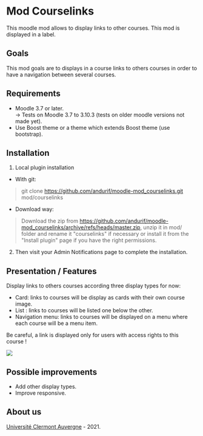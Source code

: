 Mod Courselinks
==================================
This moodle mod allows to display links to other courses. This mod is displayed in a label.

Goals
------------
This mod goals are to displays in a course links to others courses in order to have a navigation between several courses.

Requirements
------------
- Moodle 3.7 or later.<br/>
  -> Tests on Moodle 3.7 to 3.10.3 (tests on older moodle versions not made yet).<br/>
- Use Boost theme or a theme which extends Boost theme (use bootstrap).

Installation
------------
1. Local plugin installation

- With git:
> git clone https://github.com/andurif/moodle-mod_courselinks.git mod/courselinks

- Download way:
> Download the zip from https://github.com/andurif/moodle-mod_courselinks/archive/refs/heads/master.zip, unzip it in mod/ folder and rename it "courselinks" if necessary or install it from the "Install plugin" page if you have the right permissions.

2. Then visit your Admin Notifications page to complete the installation.

Presentation / Features
------------
Display links to others courses according three display types for now:
- Card: links to courses will be display as cards with their own course image.
- List : links to courses will be listed one below the other.
- Navigation menu: links to courses will be displayed on a menu where each course will be a menu item.
<p>Be careful, a link is displayed only for users with access rights to this course !</p>

<img src="https://i15.servimg.com/u/f15/17/05/22/27/course10.png" />

Possible improvements
-----
- Add other display types.
- Improve responsive.

About us
------
<a href="https://www.uca.fr">Université Clermont Auvergne</a> - 2021.<br/>
